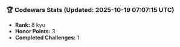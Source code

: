 ### 🏆 Codewars Stats (Updated: 2025-10-19 07:07:15 UTC)

- **Rank:** 8 kyu
- **Honor Points:** 3
- **Completed Challenges:** 1
